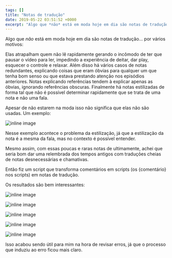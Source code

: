 ```yaml
---
tags: []
title: "Notas de tradução"
date: 2019-05-22 03:51:52 +0000
excerpt: "Algo que *não* está em moda hoje em dia são notas de tradução... por vários motivos:  Elas atrapalham quem não lê rapidamente gerando o..."
---
```


Algo que *não* está em moda hoje em dia são notas de tradução... por vários motivos:

Elas atrapalham quem não lê rapidamente gerando o incômodo de ter que pausar o vídeo para ler, impedindo a experiência de deitar, dar play, esquecer o controle e relaxar. Além disso há vários casos de notas redundantes, explicando coisas que eram óbvias para qualquer um que tenha bom senso ou que estava prestando atenção nos episódios anteriores. Notas explicando referências tendem à explicar apenas as óbvias, ignorando referências obscuras. Finalmente há notas estilizadas de forma tal que não é possível determinar rapidamente que se trata de uma nota e não uma fala.

Apesar de não estarem na moda isso não significa que elas não são usadas. Um exemplo:

![inline image](https://i.imgur.com/vBlphV9.png)

Nesse exemplo acontece o problema da estilização, já que a estilização da nota é a mesma da fala, mas no contexto é possível entender.

Mesmo assim, com essas poucas e raras notas de ultimamente, achei que seria bom dar uma relembrada dos tempos antigos com traduções cheias de notas desnecessárias e chamativas.

Então fiz um script que transforma comentários em scripts (os {comentário} nos scripts) em notas de tradução.

Os resultados são bem interessantes:

![inline image](https://i.imgur.com/KELlUQu.png)

![inline image](https://i.imgur.com/M8eH56s.png)

![inline image](https://i.imgur.com/lvqu1AW.png)

![inline image](https://i.imgur.com/AZQQbWl.png)

![inline image](https://i.imgur.com/t2EzsXx.png)

Isso acabou sendo útil para mim na hora de revisar erros, já que o processo que induziu ao erro ficou mais claro.
